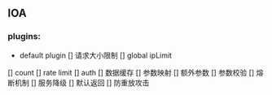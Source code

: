 ## IOA

### plugins:

* default plugin
[] 请求大小限制
[] global ipLimit

[] count
[] rate limit
[] auth
[] 数据缓存
[] 参数映射
[] 额外参数
[] 参数校验
[] 熔断机制
[] 服务降级
[] 默认返回
[] 防重放攻击